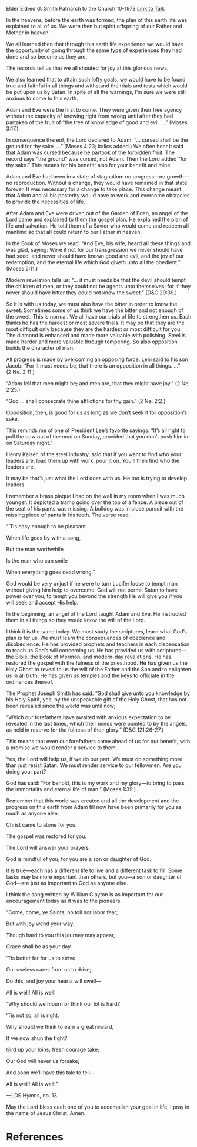 Elder Eldred G. Smith
Patriarch to the Church
10-1973
[Link to Talk](https://www.churchofjesuschrist.org/study/general-conference/1973/10/opposition-in-order-to-strengthen-us?lang=eng)

In the heavens, before the earth was formed, the plan of this earth life was explained to all of us. We were then but spirit offspring of our Father and Mother in heaven.

We all learned then that through this earth life experience we would have the opportunity of going through the same type of experiences they had done and so become as they are.

The records tell us that we all shouted for joy at this glorious news.

We also learned that to attain such lofty goals, we would have to be found true and faithful in all things and withstand the trials and tests which would be put upon us by Satan. In spite of all the warnings, I’m sure we were still anxious to come to this earth.

Adam and Eve were the first to come. They were given their free agency without the capacity of knowing right from wrong until after they had partaken of the fruit of “the tree of knowledge of good and evil. …” (Moses 3:17.)

In consequence thereof, the Lord declared to Adam: “… cursed shall be the ground for thy sake. …” (Moses 4:23; italics added.) We often hear it said that Adam was cursed because he partook of the forbidden fruit. The record says “the ground” was cursed, not Adam. Then the Lord added “for thy sake.” This means for his benefit; also for your benefit and mine.

Adam and Eve had been in a state of stagnation: no progress—no growth—no reproduction. Without a change, they would have remained in that state forever. It was necessary for a change to take place. This change meant that Adam and all his posterity would have to work and overcome obstacles to provide the necessities of life.

After Adam and Eve were driven out of the Garden of Eden, an angel of the Lord came and explained to them the gospel plan. He explained the plan of life and salvation. He told them of a Savior who would come and redeem all mankind so that all could return to our Father in heaven.

In the Book of Moses we read: “And Eve, his wife, heard all these things and was glad, saying: Were it not for our transgression we never should have had seed, and never should have known good and evil, and the joy of our redemption, and the eternal life which God giveth unto all the obedient.” (Moses 5:11.)

Modern revelation tells us: “… it must needs be that the devil should tempt the children of men, or they could not be agents unto themselves; for if they never should have bitter they could not know the sweet.” (D&C 29:39.)

So it is with us today, we must also have the bitter in order to know the sweet. Sometimes some of us think we have the bitter and not enough of the sweet. This is normal. We all have our trials of life to strengthen us. Each thinks he has the hardest or most severe trials. It may be that they are the most difficult only because they are the hardest or most difficult for you. The diamond is enhanced and made more valuable with polishing. Steel is made harder and more valuable through tempering. So also opposition builds the character of man.

All progress is made by overcoming an opposing force. Lehi said to his son Jacob: “For it must needs be, that there is an opposition in all things. …” (2 Ne. 2:11.)

“Adam fell that men might be; and men are, that they might have joy.” (2 Ne. 2:25.)

“God … shall consecrate thine afflictions for thy gain.” (2 Ne. 2:2.)

Opposition, then, is good for us as long as we don’t seek it for opposition’s sake.

This reminds me of one of President Lee’s favorite sayings: “It’s all right to pull the cow out of the mud on Sunday, provided that you don’t push him in on Saturday night.”

Henry Kaiser, of the steel industry, said that if you want to find who your leaders are, load them up with work, pour it on. You’ll then find who the leaders are.

It may be that’s just what the Lord does with us. He too is trying to develop leaders.

I remember a brass plaque I had on the wall in my room when I was much younger. It depicted a tramp going over the top of a fence. A piece out of the seat of his pants was missing. A bulldog was in close pursuit with the missing piece of pants in his teeth. The verse read:





“’Tis easy enough to be pleasant

When life goes by with a song,

But the man worthwhile

Is the man who can smile

When everything goes dead wrong.”





God would be very unjust if he were to turn Lucifer loose to tempt man without giving him help to overcome. God will not permit Satan to have power over you, to tempt you beyond the strength He will give you if you will seek and accept His help.

In the beginning, an angel of the Lord taught Adam and Eve. He instructed them in all things so they would know the will of the Lord.

I think it is the same today. We must study the scriptures, learn what God’s plan is for us. We must learn the consequences of obedience and disobedience. He has provided prophets and teachers in each dispensation to teach us God’s will concerning us. He has provided us with scriptures—the Bible, the Book of Mormon, and modern-day revelations. He has restored the gospel with the fulness of the priesthood. He has given us the Holy Ghost to reveal to us the will of the Father and the Son and to enlighten us in all truth. He has given us temples and the keys to officiate in the ordinances thereof.

The Prophet Joseph Smith has said: “God shall give unto you knowledge by his Holy Spirit, yea, by the unspeakable gift of the Holy Ghost, that has not been revealed since the world was until now;

“Which our forefathers have awaited with anxious expectation to be revealed in the last times, which their minds were pointed to by the angels, as held in reserve for the fulness of their glory.” (D&C 121:26–27.)

This means that even our forefathers came ahead of us for our benefit, with a promise we would render a service to them.

Yes, the Lord will help us, if we do our part. We must do something more than just resist Satan. We must render service to our fellowmen. Are you doing your part?

God has said: “For behold, this is my work and my glory—to bring to pass the immortality and eternal life of man.” (Moses 1:39.)

Remember that this world was created and all the development and the progress on this earth from Adam till now have been primarily for you as much as anyone else.

Christ came to atone for you.

The gospel was restored for you.

The Lord will answer your prayers.

God is mindful of you, for you are a son or daughter of God.

It is true—each has a different life to live and a different task to fill. Some tasks may be more important than others, but you—a son or daughter of God—are just as important to God as anyone else.

I think the song written by William Clayton is as important for our encouragement today as it was to the pioneers.





“Come, come, ye Saints, no toil nor labor fear;

But with joy wend your way.

Though hard to you this journey may appear,

Grace shall be as your day.

’Tis better far for us to strive

Our useless cares from us to drive;

Do this, and joy your hearts will swell—

All is well! All is well!





“Why should we mourn or think our lot is hard?

’Tis not so, all is right.

Why should we think to earn a great reward,

If we now shun the fight?

Gird up your loins; fresh courage take;

Our God will never us forsake;

And soon we’ll have this tale to tell—

All is well! All is well!”





—LDS Hymns, no. 13.





May the Lord bless each one of you to accomplish your goal in life, I pray in the name of Jesus Christ. Amen.

# References
